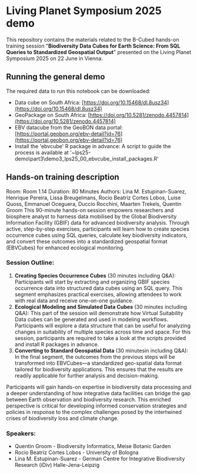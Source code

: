 # Living Planet Symposium 2025 demo

This repository contains the materials related to the B-Cubed hands-on training session "**Biodiversity Data Cubes for Earth Science: From SQL Queries to Standardized Geospatial Output**" presented on the Living Planet Symposium 2025 on 22 June in Vienna.

## Running the general demo

The required data to run this notebook can be downloaded:

* Data cube on South Africa: [https://doi.org/10.15468/dl.8usz34](https://doi.org/10.15468/dl.8usz34)
* GeoPackage on South Africa: [https://doi.org/10.5281/zenodo.4457814](https://doi.org/10.5281/zenodo.4457814)
* EBV datacube from the GeoBON data portal: [https://portal.geobon.org/ebv-detail?id=76](https://portal.geobon.org/ebv-detail?id=76)
* Install the 'ebvcube' R package in advance: A script to guide the process is available at '~lps25-demo\part3\demo3_lps25_00_ebvcube_install_packages.R'

## Hands-on training description
Room: Room 1.14
Duration: 80 Minutes
Authors: Lina M. Estupinan-Suarez, Henrique Pereira, Lissa Breugelmans, Rocio Beatriz Cortes Lobos, Luise Quoss, Emmanuel Oceguera, Duccio Rocchini, Maarten Trekels, Quentin Groom
This 90-minute hands-on session empowers researchers and biosphere analyst to harness data mobilised by the Global Biodiversity Information Facility (GBIF) data for advanced biodiversity analysis. Through active, step-by-step exercises, participants will learn how to create species occurrence cubes using SQL queries, calculate key biodiversity indicators, and convert these outcomes into a standardized geospatial format (EBVCubes) for enhanced ecological monitoring.

### Session Outline:
1. **Creating Species Occurrence Cubes** (30 minutes including Q&A): Participants will start by extracting and organizing GBIF species occurrence data into structured data cubes using an SQL query. This segment emphasizes practical exercises, allowing attendees to work with real data and receive one-on-one guidance.
2. **Ecological Modeling and Simulated Data Cubes** (30 minutes including Q&A):
This part of the session will demonstrate how Virtual Suitability Data cubes can be generated and used in modeling workflows. Participants will explore a data structure that can be useful for analyzing changes in suitability of multiple species across time and space. For this session, participants are required to take a look at the scripts provided and install R packages in advance. 
3. **Converting to Standard Geospatial Data** (30 minutesin including Q&A): In the final segment, the outcomes from the previous steps will be transformed into EBVCubes—a standardized geo-spatial data format tailored for biodiversity applications. This ensures that the results are readily applicable for further analysis and decision-making.

Participants will gain hands-on expertise in biodiversity data processing and a deeper understanding of how integrative data facilities can bridge the gap between Earth observation and biodiversity research. This enriched perspective is critical for developing informed conservation strategies and policies in response to the complex challenges posed by the intertwined crises of biodiversity loss and climate change.

### Speakers:
* Quentin Groom - Biodiversity Informatics, Meise Botanic Garden
* Rocio Beatriz Cortes Lobos - University of Bologna
* Lina M. Estupinan-Suarez - German Centre for Integrative Biodiversity Research (iDiv) Halle-Jena-Leipzig
  
